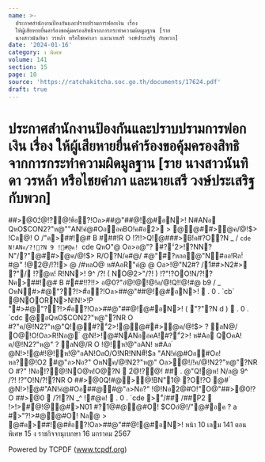 ```yaml
---
name: >-
  ประกาศสำนักงานป้องกันและปราบปรามการฟอกเงิน เรื่อง
  ให้ผู้เสียหายยื่นคำร้องขอคุ้มครองสิทธิจากการกระทำความผิดมูลฐาน [ราย
  นางสาวนันทิดา วรหล้า หรือไชยคำภา และนายเสรี วงษ์ประเสริฐ กับพวก]
date: '2024-01-16'
category: ง พิเศษ
volume: 141
section: 15
page: 10
source: 'https://ratchakitcha.soc.go.th/documents/17624.pdf'
draft: true
---
```


# ประกาศสำนักงานป้องกันและปราบปรามการฟอกเงิน เรื่อง ให้ผู้เสียหายยื่นคำร้องขอคุ้มครองสิทธิจากการกระทำความผิดมูลฐาน [ราย นางสาวนันทิดา วรหล้า หรือไชยคำภา และนายเสรี วงษ์ประเสริฐ กับพวก]

##>@02ํ@!?@!#้อ?!Oล>##@"##@!@#อN>! N#ANอ QหO$CON2?"ห@""AN!คํ@#OออคBO!ค#อ2> > @@##>ํ@ค/@!$> !Cล@! O /"ค>##!@# B ###!R O !?!!>Q!@###>B!ค#?O?N _ / `cde N!ANอ/?!?N 9 !#@ค! `cde QหO"@ Oล>อ@"? #?"์2>!?NN?N"/?"@##>ํ@ค/@!$> R/O?N/ค#@/ #@"#?หลอ@"N#ออ!Rล!์ #@" !@2@/!?!> @ /#หลO@ ห#AอR"คํ@ @ Oล>!@"N2#? /1์##>N2#> ?"/ !?ํ@ห! R!NN>! 9^ /?! ( NO@2>"/?! ) !?"!?OO!N/?!?Nค>##!@# B ###!!?!!> อ@0?"อํ@!@!@!ค/@!Q!!@!#@ b9 / _ OหN#>#@"??!>#้อ?!Oล>##@"##@!@#อN>!  . 0 . `cb` @NOORN>N!N!>!P "#>#@"??!>#้อ?!Oล>##@"##@!@#อN>! ( "?"?N d )  . 0 . `cdc @อQหO$CON2?"ห@"?NR O #?"ค/@!N2?"ห@"Q!@#?"์2>!@@##>ํ@ค/@!$> ? ลN@/ O@!O!Oล>R!Nอ@ ํ @N!>!@#NANออคA!#?"์2>! ห#Aอ QOคA!ค/@!N2?"ห@" ? ลN@/R O !@!ห!@"อAN! ห#Aอ ํ @N!>!@#!@!ห!@"อAN!OลO/O!NR!NN#็!$ล "AN!คํ@#Oอ#Oอ!หล?@!O2 #@"ล>Nอ?" OหNค/@!N2?"ห@" Oล>ํ@!/!ค/@!N2?"ห@"?NR O #?" !Nอ!?@!NO@ห!O@?N  2ํ@!?@! ## . @"Q!ํ@ห! N/ล@ 9^ /?! !?"O!N/?!?NR O ##>@0Q!#@>@!BN"1@ ?O!?O @# ํ @N!>!@#"AN!คํ@#Oอ##@#@"ล>Nอ?" !@!Nอ2@#O!"O@"##>@0!?O ##>@0  /?!?N _^ !#@ค!  . 0 . `cde >"์/## /##P2  !>!>#ํ@!@@#>N01 #?1@#@@#O! $COอํ@!/"@#อค ? a #>"?!>#@@#O! Nล@ > @#ค>##!@##้อ?!Oล>##@"##@!@#อN>! หน้า 10 เลม 141 ตอนพิเศษ 15 ง ราชกิจจานุเบกษา 16 มกราคม 2567

Powered by TCPDF (www.tcpdf.org)
